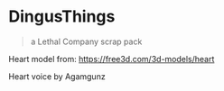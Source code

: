 # DingusThings

> a Lethal Company scrap pack

Heart model from: https://free3d.com/3d-models/heart

Heart voice by Agamgunz